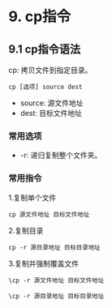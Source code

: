 # 9. cp指令

## 9.1 cp指令语法

cp: 拷贝文件到指定目录。

```
cp [选项] source dest
```
* source: 源文件地址
* dest: 目标文件地址

### 常用选项

* -r: 递归复制整个文件夹。


### 常用指令

1.复制单个文件

```
cp 源文件地址 目标文件地址
```

2.复制目录
```
cp -r 源目录地址 目标目录地址
```

3.复制并强制覆盖文件

```
\cp -r 源文件地址 目标文件地址

\cp -r 源目录地址 目标目录地址
```